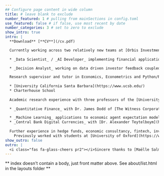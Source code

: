```yaml
---
## Configure page content in wide column
title: # leave blank to exclude
number_featured: 1 # pulling from mainSections in config.toml
use_featured: false # if false, use most recent by date
number_categories: 3 # set to zero to exclude
show_intro: true
intro: |
  **Download** [**CV**](/cv.pdf)

  Currently working across two relatively new teams at [Orbis Investments](https://www.orbis.com/uk/individual/home):
  
  * _Data Scientist_ / _AI Developer_ implementing financial applications of machine learning for both investment research and stakeholder facing production tools. 

  * _Decision Analyst_ working on data driven investor feedback coupled with behavioural finance.

  Research supervisor and tutor in Economics, Econometrics and Python/R programming. Currently working actively with students at:
  
  * [University California Santa Barbara](https://www.ucsb.edu/)
  * Charterhouse School 
  
  Academic research experience with three professors of the [University of Oxford](https://www.ox.ac.uk/) associated with both the Department of Economics and Department of Physics.
  
  * _Quantitative Finance_ with Dr. James Dodd of [The Witness Corporation](http://thewitnesscorporation.com/).

  * _Machine Learning_ applications to economic agent expectation models with [Dr. Michael McMahon](http://mcmahonecon.com/). 
  * _Central Bank Digital Currencies_ with [Dr. Alexander Teytelboym](https://t8el.com/).
  
  Further experience in hedge funds, economic consultancy, fintech, investment and asset management both in London and Jersey.
    Previously worked with students at [University of Oxford](https://www.ox.ac.uk/), [Durham University](https://www.durham.ac.uk/), [Imperial College London](https://www.imperial.ac.uk/), and more.   
show_outro: false
outro: |
  <i class="fas fa-glass-cheers pr2"></i>Sincere thanks to [Maëlle Salmon](https://masalmon.eu/) for her help naming this Hugo theme!
---
```


** index doesn't contain a body, just front matter above.
See about/list.html in the layouts folder **